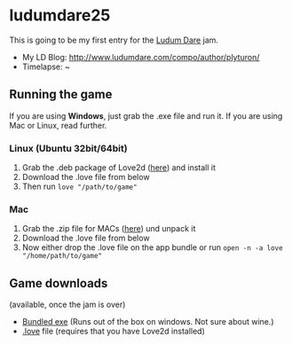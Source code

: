 ludumdare25
===========

This is going to be my first entry for the [Ludum Dare](http://www.ludumdare.com/) jam.

 * My LD Blog: http://www.ludumdare.com/compo/author/plyturon/
 * Timelapse: ~

## Running the game ##
If you are using **Windows**, just grab the .exe file and run it.
If you are using Mac or Linux, read further.

### Linux (Ubuntu 32bit/64bit)
 1. Grab the .deb package of Love2d ([here](https://love2d.org/)) and install it
 2. Download the .love file from below
 3. Then run `love "/path/to/game"`

### Mac
 1. Grab the .zip file for MACs ([here](https://love2d.org/)) und unpack it
 2. Download the .love file from below
 3. Now either drop the .love file on the app bundle or run `open -n -a love "/home/path/to/game"`

## Game downloads
(available, once the jam is over)
 * [Bundled exe](#) (Runs out of the box on windows. Not sure about wine.)
 * [.love](#) file (requires that you have Love2d installed)

